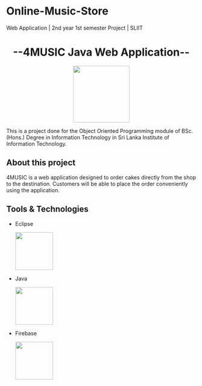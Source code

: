 # Online-Music-Store
Web Application |  2nd year 1st semester Project | SLIIT


<h1 align="center">--4MUSIC Java Web Application--</h1>

<p align="center">
 
  <img src="https://user-images.githubusercontent.com/87439553/143580939-5d2e3c06-8c5e-4397-a764-8c9d82c8060f.png" width="150" height="150"/>
</p>
<p>

  
  This is a project done for the Object Oriented Programming module of BSc.(Hons.) Degree in Information Technology in Sri Lanka Institute of Information Technology.
  
  </p>
  
  <h2>About this project</h2>
  4MUSIC is a web application designed to order cakes directly from the shop to the destination. Customers will be able to place the order conveniently using the application.
  
  <h2>Tools & Technologies</h2>
  
  - Eclipse
   
      <img src="https://user-images.githubusercontent.com/87439553/134557654-d93ed0c5-e085-4d57-8e5a-b563738f284e.png" width="100" height="100"/>
  
  - Java
   
     <img src="https://user-images.githubusercontent.com/87439553/134557502-c829daaf-5554-42ed-b0a1-84f24b8ceedd.png" width="100" height="100"/>
  
  
  
  - Firebase
  
     <img src="https://icon2.cleanpng.com/20180609/ryh/kisspng-firebase-cloud-messaging-google-cloud-messaging-api-as-a-service-5b1bf782ac0ca2.2103995315285594907047.jpg"        width="100" height="100"/>



